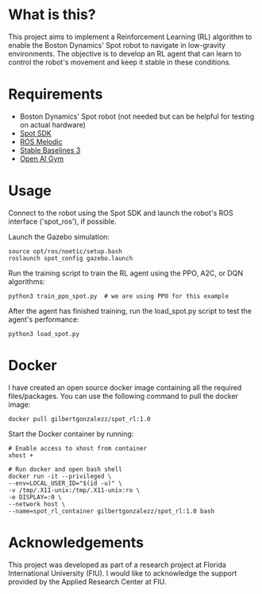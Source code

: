# What is this?

This project aims to implement a Reinforcement Learning (RL) algorithm to enable the Boston Dynamics' Spot robot to navigate in low-gravity environments. The objective is to develop an RL agent that can learn to control the robot's movement and keep it stable in these conditions.

# Requirements

- Boston Dynamics' Spot robot (not needed but can be helpful for testing on actual hardware)
- [Spot SDK](https://github.com/boston-dynamics/spot-sdk)
- [ROS Melodic](http://wiki.ros.org/melodic/Installation)
- [Stable Baselines 3](https://stable-baselines3.readthedocs.io/en/master/guide/install.html)
- [Open AI Gym](https://www.gymlibrary.dev/)

# Usage

Connect to the robot using the Spot SDK and launch the robot's ROS interface ('spot_ros'), if possible.

Launch the Gazebo simulation:

    source opt/ros/noetic/setup.bash
    roslaunch spot_config gazebo.launch

Run the training script to train the RL agent using the PPO, A2C, or DQN algorithms:

    python3 train_ppo_spot.py  # we are using PPO for this example

After the agent has finished training, run the load_spot.py script to test the agent's performance:

    python3 load_spot.py

# Docker
I have created an open source docker image containing all the required files/packages. You can use the following command to pull the docker image:

    docker pull gilbertgonzalezz/spot_rl:1.0
    
Start the Docker container by running:

    # Enable access to xhost from container
    xhost +

    # Run docker and open bash shell
    docker run -it --privileged \
    --env=LOCAL_USER_ID="$(id -u)" \
    -v /tmp/.X11-unix:/tmp/.X11-unix:ro \
    -e DISPLAY=:0 \
    --network host \
    --name=spot_rl_container gilbertgonzalezz/spot_rl:1.0 bash

# Acknowledgements

This project was developed as part of a research project at Florida International University (FIU). I would like to acknowledge the support provided by the Applied Research Center at FIU.
